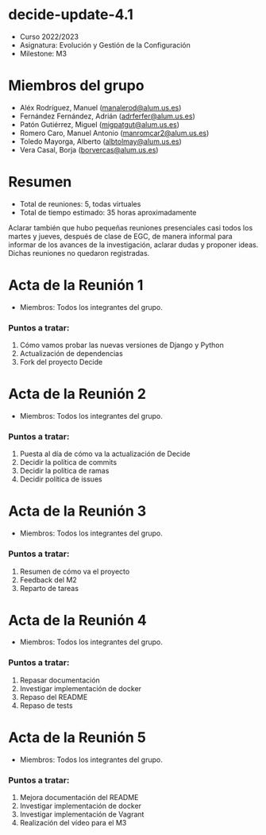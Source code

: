# decide-update-4.1

* Curso 2022/2023
* Asignatura: Evolución y Gestión de la Configuración
* Milestone: M3



# Miembros del grupo

* Aléx Rodríguez, Manuel (manalerod@alum.us.es) <br>
* Fernández Fernández, Adrián (adrferfer@alum.us.es) <br>
* Patón Gutiérrez, Miguel (migpatgut@alum.us.es) <br>
* Romero Caro, Manuel Antonio (manromcar2@alum.us.es) <br>
* Toledo Mayorga, Alberto (albtolmay@alum.us.es) <br>
* Vera Casal, Borja (borvercas@alum.us.es) <br>

# Resumen

* Total de reuniones: 5, todas virtuales
* Total de tiempo estimado: 35 horas aproximadamente<br>

Aclarar también que hubo pequeñas reuniones presenciales casi todos los martes y jueves, después de clase de EGC, de manera informal para informar de los avances de la investigación, aclarar dudas y proponer ideas. Dichas reuniones no quedaron registradas.

# Acta de la Reunión 1

* Miembros: Todos los integrantes del grupo.
###  Puntos a tratar: <br>
1. Cómo vamos probar las nuevas versiones de Django y Python
2. Actualización de dependencias
3. Fork del proyecto Decide

# Acta de la Reunión 2

* Miembros: Todos los integrantes del grupo.
### Puntos a tratar: <br>
1. Puesta al día de cómo va la actualización de Decide
2. Decidir la política de commits
3. Decidir la política de ramas
4. Decidir política de issues

# Acta de la Reunión 3

* Miembros: Todos los integrantes del grupo.
### Puntos a tratar: <br>
1. Resumen de cómo va el proyecto
2. Feedback del M2
3. Reparto de tareas

# Acta de la Reunión 4

* Miembros: Todos los integrantes del grupo.
### Puntos a tratar: <br>
1. Repasar documentación
2. Investigar implementación de docker
3. Repaso del README
4. Repaso de tests

# Acta de la Reunión 5

* Miembros: Todos los integrantes del grupo.
### Puntos a tratar: <br>
1. Mejora documentación del README 
2. Investigar implementación de docker
3. Investigar implementación de Vagrant
4. Realización del vídeo para el M3
